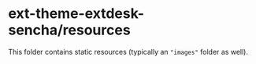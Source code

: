 # ext-theme-extdesk-sencha/resources

This folder contains static resources (typically an `"images"` folder as well).
